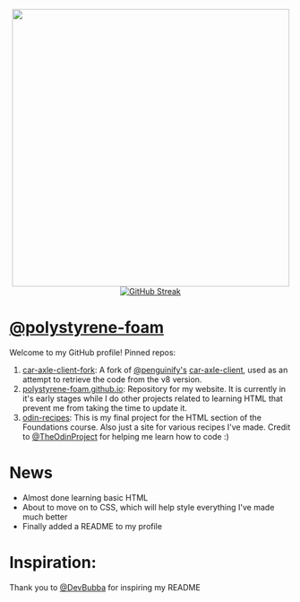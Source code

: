 <p align="center">
<a href="https://github.com/polystyrene-foam">
  <img align="center" src="https://github-readme-stats.vercel.app/api?username=polystyrene-foam&show_icons=true&theme=radical" width="495" /></a>
<a href="https://git.io/streak-stats"><img src="https://streak-stats.demolab.com?user=polystyrene-foam&theme=radical" alt="GitHub Streak" /></a>
</p>

# [@polystyrene-foam](https://github.com/polystyrene-foam)

Welcome to my GitHub profile! Pinned repos:
1. [car-axle-client-fork](https://github.com/polystyrene-foam/car-axle-client-fork): A fork of [@penguinify's](https://github.com/penguinify) [car-axle-client](https://github.com/penguinify/car-axle-client), used as an attempt to retrieve the code from the v8 version.
2. [polystyrene-foam.github.io](https://github.com/polystyrene-foam/polystyrene-foam.github.io): Repository for my website. It is currently in it's early stages while I do other projects related to learning HTML that prevent me from taking the time to update it.
3. [odin-recipes](https://github.com/polystyrene-foam/odin-recipes): This is my final project for the HTML section of the Foundations course. Also just a site for various recipes I've made. Credit to [@TheOdinProject](https://github.com/TheOdinProject) for helping me learn how to code :)

# News
 
 -   Almost done learning basic HTML
 -   About to move on to CSS, which will help style everything I've made much better
 -   Finally added a README to my profile

# Inspiration:

Thank you to [@DevBubba](https://github.com/DevBubba) for inspiring my README
